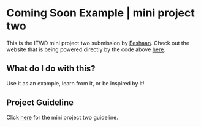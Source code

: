 # Coming Soon Example | mini project two
This is the ITWD mini project two submission by [Eeshaan](http://eeshaan.life).
Check out the website that is being powered directly by the code above [here](https://itwd.us/coming-soon/).

## What do I do with this?

Use it as an example, learn from it, or be inspired by it!

## Project Guideline

Click [here](https://github.com/ITWD/ITWD/blob/master/mini_projects/project_2/Guideline.pdf) for the mini project two guideline.
